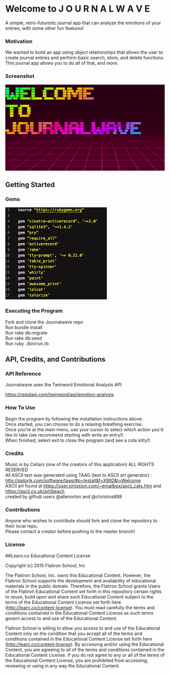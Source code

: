 # Welcome to J O U R N A L W A V E

A simple, retro-futuristic journal app that can analyze the emotions of your entries, with some other fun features!

### Motivation

We wanted to build an app using object relationships that allows the user to create journal entries and perform basic search, store, and delete functions. This journal app allows you to do all of that, and more.

### Screenshot

![Alt text](jwave_screenshot.png?raw=true "Title Screen")

## Getting Started

### Gems

![Alt text](gems_screenshot.png?raw=true "Gems")

### Executing the Program

Fork and clone the Journalwave repo  
Run bundle install  
Run rake db:migrate  
Run rake db:seed  
Run ruby ./bin/run.rb  

## API, Credits, and Contributions
### API Reference

Journalwave uses the Twinword Emotional Analysis API

https://rapidapi.com/twinword/api/emotion-analysis

### How To Use

Begin the program by following the installation instructions above.   
Once started, you can choose to do a relaxing breathing exercise.  
Once you're at the main menu, use your cursor to select which action you'd like to take (we recommend starting with write an entry!)  
When finished, selext exit to close the program (and see a cute kitty!)  

### Credits
Music is by Cellars (one of the creators of this application) ALL RIGHTS RESERVED  
All ASCII text was generated using TAAG (text to ASCII art generator) : http://patorjk.com/software/taag/#p=testall&f=X992&t=Welcome  
ASCII art found at https://user.xmission.com/~emailbox/ascii_cats.htm and https://ascii.co.uk/art/beach  
created by github users @allenorton and @christina888  

### Contributions
Anyone who wishes to contribute should fork and clone the repository to their local repo.  
Please contact a creator before pushing to the master branch!  

### License

##Learn.co Educational Content License

Copyright (c) 2015 Flatiron School, Inc

The Flatiron School, Inc. owns this Educational Content. However, the Flatiron School supports the development and availability of educational materials in the public domain. Therefore, the Flatiron School grants Users of the Flatiron Educational Content set forth in this repository certain rights to reuse, build upon and share such Educational Content subject to the terms of the Educational Content License set forth here (http://learn.co/content-license). You must read carefully the terms and conditions contained in the Educational Content License as such terms govern access to and use of the Educational Content.

Flatiron School is willing to allow you access to and use of the Educational Content only on the condition that you accept all of the terms and conditions contained in the Educational Content License set forth here (http://learn.co/content-license). By accessing and/or using the Educational Content, you are agreeing to all of the terms and conditions contained in the Educational Content License. If you do not agree to any or all of the terms of the Educational Content License, you are prohibited from accessing, reviewing or using in any way the Educational Content.

